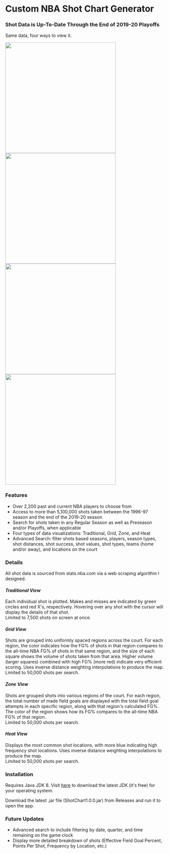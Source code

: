 # Custom NBA Shot Chart Generator
### Shot Data is Up-To-Date Through the End of 2019-20 Playoffs

Same data, four ways to view it.
<div>
<img src="https://github.com/samnishita/Dynamic-NBA-Shot-Charts/blob/master/src/main/resources/images/SimpleTraditionalExample.png" height="350" width="350">
<img src="https://github.com/samnishita/Dynamic-NBA-Shot-Charts/blob/master/src/main/resources/images/SimpleGridExample.png" height="350" width="350">
<!div>
<div>
<img src="https://github.com/samnishita/Dynamic-NBA-Shot-Charts/blob/master/src/main/resources/images/SimpleZoneExample.png" height="350" width="350">
<img src="https://github.com/samnishita/Dynamic-NBA-Shot-Charts/blob/master/src/main/resources/images/SimpleHeatExample.png" height="350" width="350">
<!div>

### Features
* Over 2,200 past and current NBA players to choose from
* Access to more than 5,100,000 shots taken between the 1996-97 season and the end of the 2019-20 season
* Search for shots taken in any Regular Season as well as Preseason and/or Playoffs, when applicable
* Four types of data visualizations: Traditional, Grid, Zone, and Heat
* Advanced Search: filter shots based seasons, players, season types, shot distances, shot success, shot values, shot types, teams 
(home and/or away), and locations on the court


### Details
All shot data is sourced from stats.nba.com via a web scraping algorithm I designed.
<br><h4>*Traditional View*</h4>
Each individual shot is plotted. Makes and misses are indicated by green circles and red X's, respectively. 
Hovering over any shot with the cursor will display the details of that shot.
<br>Limited to 7,500 shots on screen at once.
<br><h4>*Grid View*</h4>
Shots are grouped into uniformly spaced regions across the court. For each region, the color indicates how the FG% of shots in that region
compares to the all-time NBA FG% of shots in that same region, and the size of each square shows the volume of shots taken from that area. 
Higher volume (larger squares) combined with high FG% (more red) indicate very efficient scoring. Uses inverse distance weighting interpolations to produce the map.
<br>Limited to 50,000 shots per search.
<br><h4>*Zone View*</h4>
Shots are grouped shots into various regions of the court. For each region, the total number of made field goals are displayed with the total field goal attempts in each specific region, along with 
that region's calculated FG%. The color of the region shows how its FG% compares to the all-time NBA FG% of that region.
<br>Limited to 50,000 shots per search.
<br><h4>*Heat View*</h4>
Displays the most common shot locations, with more blue indicating high frequency shot locations. Uses inverse distance weighting interpolations to produce the map.
<br>Limited to 50,000 shots per search.

### Installation
Requires Java JDK 8. Visit <a href ="https://www.oracle.com/java/technologies/javase/javase-jdk8-downloads.html">here</a> to download the latest JDK 
(it's free) for your operating system.

Download the latest .jar file (ShotChart1.0.0.jar) from Releases and run it to open the app.

### Future Updates
* Advanced search to include filtering by date, quarter, and time remaining on the game clock
* Display more detailed breakdown of shots (Effective Field Goal Percent, Points Per Shot, Frequency by Location, etc.)
